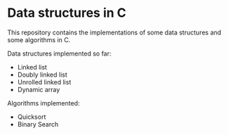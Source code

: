 # Data structures in C

This repository contains the implementations of some data structures and some algorithms in C.

Data structures implemented so far:
- Linked list
- Doubly linked list
- Unrolled linked list
- Dynamic array

Algorithms implemented:
- Quicksort
- Binary Search
